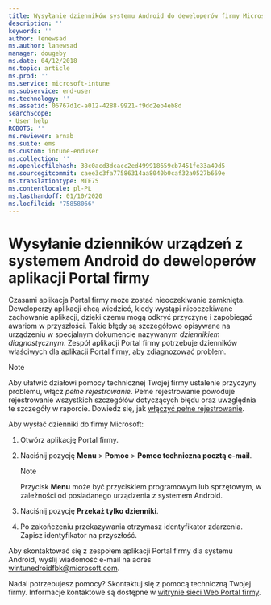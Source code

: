 ```yaml
---
title: Wysyłanie dzienników systemu Android do deweloperów firmy Microsoft | Microsoft Docs
description: ''
keywords: ''
author: lenewsad
ms.author: lanewsad
manager: dougeby
ms.date: 04/12/2018
ms.topic: article
ms.prod: ''
ms.service: microsoft-intune
ms.subservice: end-user
ms.technology: ''
ms.assetid: 06767d1c-a012-4288-9921-f9dd2eb4eb8d
searchScope:
- User help
ROBOTS: ''
ms.reviewer: arnab
ms.suite: ems
ms.custom: intune-enduser
ms.collection: ''
ms.openlocfilehash: 38c0acd3dcacc2ed499918659cb7451fe33a49d5
ms.sourcegitcommit: caee3c3fa77586314aa8040b0caf32a0527b669e
ms.translationtype: MTE75
ms.contentlocale: pl-PL
ms.lasthandoff: 01/10/2020
ms.locfileid: "75858066"
---
```

# <a name="send-logs-to-the-company-portal-developers-for-android-devices"></a>Wysyłanie dzienników urządzeń z systemem Android do deweloperów aplikacji Portal firmy

Czasami aplikacja Portal firmy może zostać nieoczekiwanie zamknięta. Deweloperzy aplikacji chcą wiedzieć, kiedy wystąpi nieoczekiwane zachowanie aplikacji, dzięki czemu mogą odkryć przyczynę i zapobiegać awariom w przyszłości. Takie błędy są szczegółowo opisywane na urządzeniu w specjalnym dokumencie nazywanym _dziennikiem diagnostycznym_. Zespół aplikacji Portal firmy potrzebuje dzienników właściwych dla aplikacji Portal firmy, aby zdiagnozować problem.

> [!Note]
> Aby ułatwić działowi pomocy technicznej Twojej firmy ustalenie przyczyny problemu, włącz _pełne rejestrowanie_. Pełne rejestrowanie powoduje rejestrowanie wszystkich szczegółów dotyczących błędu oraz uwzględnia te szczegóły w raporcie. Dowiedz się, jak [włączyć pełne rejestrowanie](use-verbose-logging-to-help-your-it-administrator-fix-device-issues-android.md). 

Aby wysłać dzienniki do firmy Microsoft:

1. Otwórz aplikację Portal firmy.

2. Naciśnij pozycję **Menu** > **Pomoc** > **Pomoc techniczna pocztą e-mail**.

    > [!NOTE]
    > Przycisk **Menu** może być przyciskiem programowym lub sprzętowym, w zależności od posiadanego urządzenia z systemem Android.

3. Naciśnij pozycję **Przekaż tylko dzienniki**.

4. Po zakończeniu przekazywania otrzymasz identyfikator zdarzenia. Zapisz identyfikator na przyszłość.

Aby skontaktować się z zespołem aplikacji Portal firmy dla systemu Android, wyślij wiadomość e-mail na adres <a href="mailto:wintunedroidfbk@microsoft.com?subject=Send logs to Microsoft&body=Describe the issue you are having.">wintunedroidfbk@microsoft.com</a>. 

Nadal potrzebujesz pomocy? Skontaktuj się z pomocą techniczną Twojej firmy. Informacje kontaktowe są dostępne w [witrynie sieci Web Portal firmy](https://go.microsoft.com/fwlink/?linkid=2010980).
